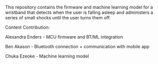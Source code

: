 This repository contains the firmware and machine learning model for a wristband that detects when the user is falling asleep and administers a series of small shocks until the user turns them off.

Content Contribution:

Alexandra Enders - MCU firmware and BT/ML integration

Ben Akason - Bluetooth connection + communication with mobile app

Chuka Ezeoke - Machine learning model
